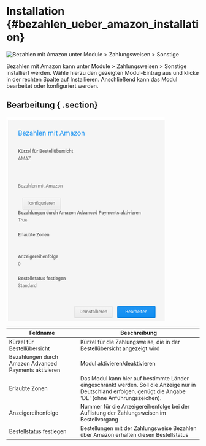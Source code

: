 # Installation {#bezahlen_ueber_amazon_installation}

![](Bilder/amazonadv-20180920_001.png "Bezahlen mit Amazon unter Module > Zahlungsweisen >
      Sonstige")

Bezahlen mit Amazon kann unter Module \> Zahlungsweisen \> Sonstige installiert werden. Wähle hierzu den gezeigten Modul-Eintrag aus und klicke in der rechten Spalte auf Installieren. Anschließend kann das Modul bearbeitet oder konfiguriert werden.

## Bearbeitung { .section}

![](Bilder/modul-aap.png "Bezahlen mit Amazon nach der Installation")

|Feldname|Beschreibung|
|--------|------------|
|Kürzel für Bestellübersicht|Kürzel für die Zahlungsweise, die in der Bestellübersicht angezeigt wird|
|Bezahlungen durch Amazon Advanced Payments aktivieren|Modul aktivieren/deaktivieren|
|Erlaubte Zonen|Das Modul kann hier auf bestimmte Länder eingeschränkt werden. Soll die Anzeige nur in Deutschland erfolgen, genügt die Angabe 'DE' \(ohne Anführungszeichen\).|
|Anzeigereihenfolge|Nummer für die Anzeigereihenfolge bei der Auflistung der Zahlungsweisen im Bestellvorgang|
|Bestellstatus festlegen|Bestellungen mit der Zahlungsweise Bezahlen über Amazon erhalten diesen Bestellstatus|



